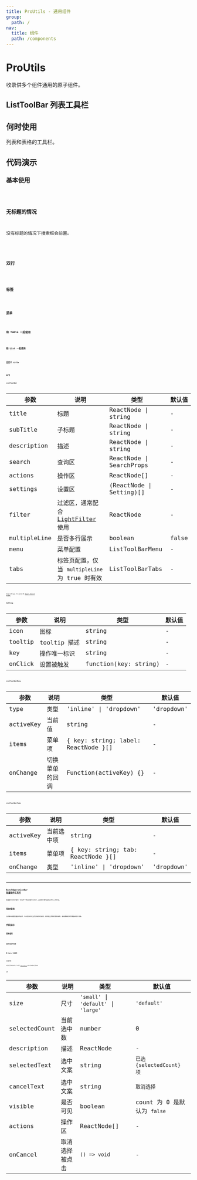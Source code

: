 ```yaml
---
title: ProUtils - 通用组件
group:
  path: /
nav:
  title: 组件
  path: /components
---
```


# ProUtils

收录供多个组件通用的原子组件。

## ListToolBar 列表工具栏

## 何时使用

列表和表格的工具栏。

## 代码演示

### 基本使用

<code src="./demos/basic.tsx" />

### 无标题的情况

没有标题的情况下搜索框会前置。

<code src="./demos/no-title.tsx" />

### 双行

<code src="./demos/multipleLine.tsx" />

### 标签

<code src="./demos/tabs.tsx" />

### 菜单

<code src="./demos/menu.tsx" />

### 和 Table 一起使用

<code src="./demos/table.tsx" />

### 和 List 一起使用

<code src="./demos/list.tsx" />

### 自定义 title

<code src="./demos/custom-title.tsx" />

## API

### ListToolBar

| 参数 | 说明 | 类型 | 默认值 |
| --- | --- | --- | --- |
| title | 标题 | ReactNode \| string | - |
| subTitle | 子标题 | ReactNode \| string | - |
| description | 描述 | ReactNode \| string | - |
| search | 查询区 | ReactNode \| SearchProps | - |
| actions | 操作区 | ReactNode[] | - |
| settings | 设置区 | (ReactNode \| Setting)[] | - |
| filter | 过滤区，通常配合 [LightFilter](light-filter) 使用 | ReactNode | - |
| multipleLine | 是否多行展示 | boolean | false |
| menu | 菜单配置 | ListToolBarMenu | - |
| tabs | 标签页配置，仅当 `multipleLine` 为 true 时有效 | ListToolBarTabs | - |

SearchProps 为 antd 的 [Input.Search](https://ant.design/components/input-cn/#Input.Search) 的属性。

### Setting

| 参数    | 说明         | 类型                  | 默认值 |
| ------- | ------------ | --------------------- | ------ |
| icon    | 图标         | string                | -      |
| tooltip | tooltip 描述 | string                | -      |
| key     | 操作唯一标识 | string                | -      |
| onClick | 设置被触发   | function(key: string) | -      |

### ListToolBarMenu

| 参数      | 说明           | 类型                                | 默认值     |
| --------- | -------------- | ----------------------------------- | ---------- |
| type      | 类型           | 'inline' \| 'dropdown'              | 'dropdown' |
| activeKey | 当前值         | string                              | -          |
| items     | 菜单项         | { key: string; label: ReactNode }[] | -          |
| onChange  | 切换菜单的回调 | Function(activeKey) {}              | -          |

### ListToolBarTabs

| 参数      | 说明       | 类型                              | 默认值     |
| --------- | ---------- | --------------------------------- | ---------- |
| activeKey | 当前选中项 | string                            | -          |
| items     | 菜单项     | { key: string; tab: ReactNode }[] | -          |
| onChange  | 类型       | 'inline' \| 'dropdown'            | 'dropdown' |

---

## BatchOperationBar 批量操作工具栏

批量操作工具栏是在一定条件下唤出的临时工具栏，当表格行被勾选后从列头上方挤出。

## 何时使用

当表格有配置批量操作选项，且此表格不是全页面场景时使用。如果是全页面的表格场景，请使用吸附在页面底部的工具条。

## 代码演示

### 基本使用

<code src="./demos/batch-basic.tsx" />

### 自定义选中文案

<code src="./demos/batch-custom.tsx" />

### 和 Table 一起使用

<code src="./demos/batch-table.tsx" />

### 全页面场景

如果是全页面的表格场景，可以配合 [PageContainer](./page-container) 使得工具条吸附在页面底部。

<code src="./demos/batch-page.tsx" />

## API

| 参数 | 说明 | 类型 | 默认值 |
| --- | --- | --- | --- |
| size | 尺寸 | `'small'` \| `'default'` \| `'large'` | `'default'` |
| selectedCount | 当前选中数 | number | 0 |
| description | 描述 | ReactNode | - |
| selectedText | 选中文案 | string | `已选 {selectedCount} 项` |
| cancelText | 选中文案 | string | `取消选择` |
| visible | 是否可见 | boolean | count 为 0 是默认为 `false` |
| actions | 操作区 | ReactNode[] | - |
| onCancel | 取消选择被点击 | `() => void` | - |
